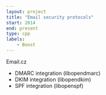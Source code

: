 ```yaml
---
layout: project
title: "Email security protocols"
start: 2014
end: present
type: cpp
labels:
    - Boost
---
```

Email.cz
* DMARC integration (libopendmarc)
* DKIM integration (libopendkim)
* SPF integration (libopenspf)